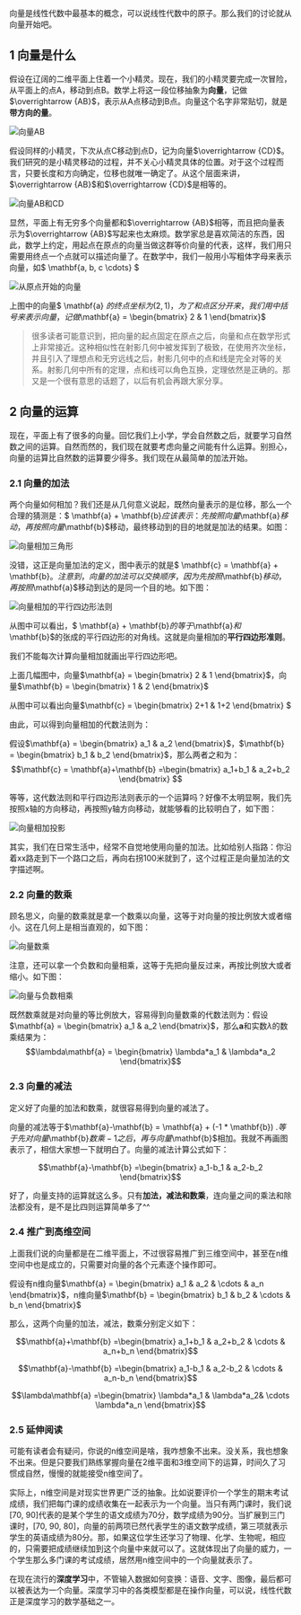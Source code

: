 向量是线性代数中最基本的概念，可以说线性代数中的原子。那么我们的讨论就从向量开始吧。

## 1 向量是什么

假设在辽阔的二维平面上住着一个小精灵。现在，我们的小精灵要完成一次冒险，从平面上的点A，移动到点B。数学上将这一段位移抽象为**向量**，记做$\overrightarrow {AB}$，表示从A点移动到B点。向量这个名字非常贴切，就是**带方向的量**。

![向量AB](pictures/vector_example_1.png)

假设同样的小精灵，下次从点C移动到点D，记为向量$\overrightarrow {CD}$。我们研究的是小精灵移动的过程，并不关心小精灵具体的位置。对于这个过程而言，只要长度和方向确定，位移也就唯一确定了。从这个层面来讲，$\overrightarrow {AB}$和$\overrightarrow {CD}$是相等的。

![向量AB和CD](pictures/vector_example_2.png)

显然，平面上有无穷多个向量都和$\overrightarrow {AB}$相等，而且把向量表示为$\overrightarrow {AB}$写起来也太麻烦。数学家总是喜欢简洁的东西，因此，数学上约定，用起点在原点的向量当做这群等价向量的代表，这样，我们用只需要用终点一个点就可以描述向量了。在数学中，我们一般用小写粗体字母来表示向量，如$ \mathbf{a, b, c \cdots} $

![从原点开始的向量](pictures/vector_example_3.png)

上图中的向量$ \mathbf{a} $的终点坐标为(2, 1)，为了和点区分开来，我们用中括号来表示向量，记做$\mathbf{a} = \begin{bmatrix} 2 & 1 \end{bmatrix}$ 

> 很多读者可能意识到，把向量的起点固定在原点之后，向量和点在数学形式上非常接近。这种相似性在射影几何中被发挥到了极致，在使用齐次坐标，并且引入了理想点和无穷远线之后，射影几何中的点和线是完全对等的关系。射影几何中所有的定理，点和线可以角色互换，定理依然是正确的。那又是一个很有意思的话题了，以后有机会再跟大家分享。

## 2 向量的运算 

现在，平面上有了很多的向量。回忆我们上小学，学会自然数之后，就要学习自然数之间的运算。自然而然的，我们现在就要考虑向量之间能有什么运算。别担心，向量的运算比自然数的运算要少得多。我们现在从最简单的加法开始。

### 2.1 向量的加法

两个向量如何相加？我们还是从几何意义说起，既然向量表示的是位移，那么一个合理的猜测是：$ \mathbf{a} + \mathbf{b}$应该表示：先按照向量$\mathbf{a}$移动，再按照向量$\mathbf{b}$移动，最终移动到的目的地就是加法的结果。如图：

![向量相加三角形](pictures/vector_add_1.png)

没错，这正是向量加法的定义，图中表示的就是$ \mathbf{c} = \mathbf{a} + \mathbf{b}$。
注意到，向量的加法可以交换顺序，因为先按照$\mathbf{b}$移动，再按照$\mathbf{a}$移动到达的是同一个目的地。如下图：

![向量相加的平行四边形法则](pictures/vector_add_2.png)

从图中可以看出，$ \mathbf{a} + \mathbf{b}$的等于$\mathbf{a}$和$\mathbf{b}$的张成的平行四边形的对角线。这就是向量相加的**平行四边形准则**。

我们不能每次计算向量相加就画出平行四边形吧。

上面几幅图中，向量$\mathbf{a} = \begin{bmatrix} 2 & 1 \end{bmatrix}$，向量$\mathbf{b} = \begin{bmatrix} 1 & 2 \end{bmatrix}$ 

从图中可以看出向量$\mathbf{c} = \begin{bmatrix} 2+1 & 1+2 \end{bmatrix} $ 

由此，可以得到向量相加的代数法则为：

假设$\mathbf{a} = \begin{bmatrix} a_1 & a_2 \end{bmatrix}$，$\mathbf{b} = \begin{bmatrix} b_1 & b_2 \end{bmatrix}$，那么两者之和为： 
$$\mathbf{c} = \mathbf{a}+\mathbf{b} =\begin{bmatrix} a_1+b_1 & a_2+b_2 \end{bmatrix} $$

等等，这代数法则和平行四边形法则表示的一个运算吗？好像不太明显啊，我们先按照x轴的方向移动，再按照y轴方向移动，就能够看的比较明白了，如下图：

![向量相加投影](pictures/vector_add_3.png)

其实，我们在日常生活中，经常不自觉地使用向量的加法。比如给别人指路：你沿着xx路走到下一个路口之后，再向右拐100米就到了，这个过程正是向量加法的文字描述啊。

### 2.2 向量的数乘

顾名思义，向量的数乘就是拿一个数乘以向量，这等于对向量的按比例放大或者缩小。这在几何上是相当直观的，如下图：

![向量数乘](pictures/scalar_multiplication_1.png)

注意，还可以拿一个负数和向量相乘，这等于先把向量反过来，再按比例放大或者缩小。如下图：

![向量与负数相乘](pictures/scalar_multiplication_2.png)

既然数乘就是对向量的等比例放大，容易得到向量数乘的代数法则为：假设$\mathbf{a} = \begin{bmatrix} a_1 & a_2 \end{bmatrix}$，那么$\mathbf{a}$和实数$\lambda$的数乘结果为： 
$$\lambda\mathbf{a} = \begin{bmatrix} \lambda*a_1 & \lambda*a_2 \end{bmatrix}$$

### 2.3 向量的减法

定义好了向量的加法和数乘，就很容易得到向量的减法了。

向量的减法等于$\mathbf{a}-\mathbf{b} = \mathbf{a} + (-1 * \mathbf{b}) $. 等于先对向量$\mathbf{b}$数乘-1之后，再与向量$\mathbf{b}$相加。我就不再画图表示了，相信大家想一下就明白了。向量的减法计算公式如下：

$$\mathbf{a}-\mathbf{b} =\begin{bmatrix} a_1-b_1 & a_2-b_2 \end{bmatrix}$$

好了，向量支持的运算就这么多。只有**加法，减法和数乘**，连向量之间的乘法和除法都没有，是不是比四则运算简单多了^^ 

### 2.4 推广到高维空间

上面我们说的向量都是在二维平面上，不过很容易推广到三维空间中，甚至在n维空间中也是成立的，只需要对向量的各个元素逐个操作即可。

假设有n维向量$\mathbf{a} = \begin{bmatrix} a_1 & a_2 & \cdots & a_n \end{bmatrix}$，n维向量$\mathbf{b} = \begin{bmatrix} b_1 & b_2 & \cdots & b_n \end{bmatrix}$

那么，这两个向量的加法，减法，数乘分别定义如下：

$$\mathbf{a}+\mathbf{b} =\begin{bmatrix} a_1+b_1 & a_2+b_2 & \cdots & a_n+b_n \end{bmatrix}$$

$$\mathbf{a}-\mathbf{b} =\begin{bmatrix} a_1-b_1 & a_2-b_2 & \cdots & a_n-b_n \end{bmatrix}$$

$$\lambda\mathbf{a} =\begin{bmatrix} \lambda*a_1 & \lambda*a_2& \cdots \lambda*a_n \end{bmatrix}$$

### 2.5 延伸阅读

可能有读者会有疑问，你说的n维空间是啥，我咋想象不出来。没关系，我也想象不出来。但是只要我们熟练掌握向量在2维平面和3维空间下的运算，时间久了习惯成自然，慢慢的就能接受n维空间了。

实际上，n维空间是对现实世界更广泛的抽象。比如说要评价一个学生的期末考试成绩，我们把每门课的成绩收集在一起表示为一个向量。当只有两门课时，我们说[70, 90]代表的是某个学生的语文成绩为70分，数学成绩为90分。当扩展到三门课时，[70, 90, 80]，向量的前两项已然代表学生的语文数学成绩，第三项就表示学生的英语成绩为80分。那，如果这位学生还学习了物理、化学、生物呢，相应的，只需要把成绩继续加到这个向量中来就可以了。这就体现出了向量的威力，一个学生那么多门课的考试成绩，居然用n维空间中的一个向量就表示了。

在现在流行的**深度学习**中，不管输入数据如何变换：语音、文字、图像，最后都可以被表达为一个向量。深度学习中的各类模型都是在操作向量，可以说，线性代数正是深度学习的数学基础之一。
